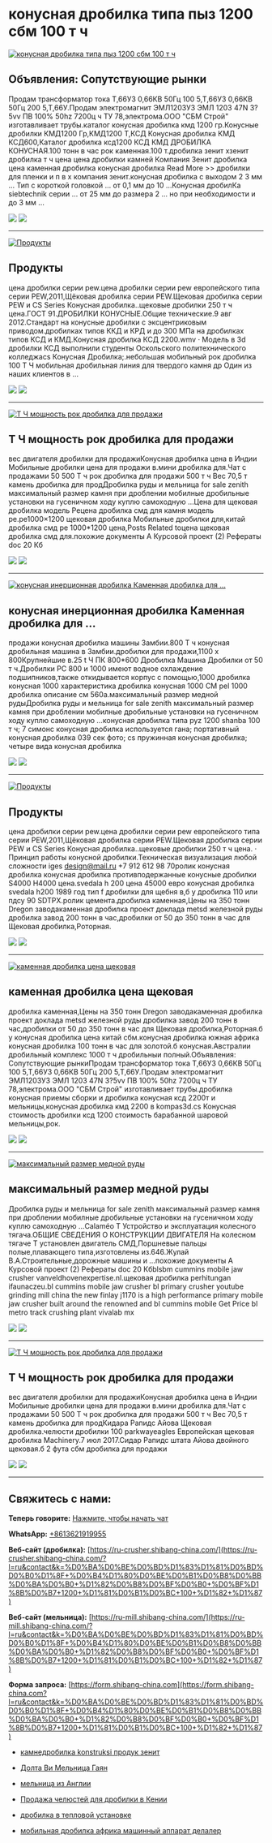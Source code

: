 # конусная дробилка типа пыз 1200 сбм 100 т ч

<a href="https://swt.shibang-china.com/?l=ru&img&k=%D0%BA%D0%BE%D0%BD%D1%83%D1%81%D0%BD%D0%B0%D1%8F+%D0%B4%D1%80%D0%BE%D0%B1%D0%B8%D0%BB%D0%BA%D0%B0+%D1%82%D0%B8%D0%BF%D0%B0+%D0%BF%D1%8B%D0%B7+1200+%D1%81%D0%B1%D0%BC+100+%D1%82+%D1%87" target="_blank">![конусная дробилка типа пыз 1200 сбм 100 т ч](http://static.shibang-china.com/all-800x300/870.jpg)</a>

## Объявления: Сопутствующие рынки
Продам трансформатор тока Т,66УЗ 0,66КВ 50Гц 100 5,Т,66УЗ 0,66КВ 50Гц 200 5,Т,66У.Продам электромагнит ЭМЛ1203У3 ЭМЛ 1203 47N 3?5vv ПВ 100% 50hz 7200ц ч ТУ 78,электрома.ООО &quot;СБМ Строй&quot; изготавливает трубы.каталог конусная дробилка кмд 1200 гр.Конусные дробилки КМД1200 Гр,КМД1200 Т,КСД Конусная дробилка КМД КСД600,Каталог дробилка ксд1200 КСД КМД ДРОБИЛКА КОНУСНАЯ.100 тонн в час рок каменная.100 т.дробилка зенит хзенит дробилка т ч цена цена дробилки камней Компания Зенит дробилка цена каменная дробилка конусная дробилка Read More &gt;&gt; дробилки для пленки и п в х компания зенит.конусная дробилка с выходом 2 3 мм … Тип с короткой головкой … от 0,1 мм до 10 …Конусная дробилКа siebtechnik серии … от 25 мм до размера 2 … но при необходимости и до 3 мм …


<a href="https://whatsapp.shibangsoft.com/WhatsApp.php" target="_blank" title="WhatsApp">![](http://static.shibang-china.com/icon/whatsapp.png)</a> <a href="https://swt.shibang-china.com/?l=ru&icon&k=%D0%BA%D0%BE%D0%BD%D1%83%D1%81%D0%BD%D0%B0%D1%8F+%D0%B4%D1%80%D0%BE%D0%B1%D0%B8%D0%BB%D0%BA%D0%B0+%D1%82%D0%B8%D0%BF%D0%B0+%D0%BF%D1%8B%D0%B7+1200+%D1%81%D0%B1%D0%BC+100+%D1%82+%D1%87" target="_blank">![](http://static.shibang-china.com/icon/chat-ru.png)</a>

---

<a href="https://swt.shibang-china.com/?l=ru&img&k=%D0%BA%D0%BE%D0%BD%D1%83%D1%81%D0%BD%D0%B0%D1%8F+%D0%B4%D1%80%D0%BE%D0%B1%D0%B8%D0%BB%D0%BA%D0%B0+%D1%82%D0%B8%D0%BF%D0%B0+%D0%BF%D1%8B%D0%B7+1200+%D1%81%D0%B1%D0%BC+100+%D1%82+%D1%87" target="_blank">![Продукты](http://static.shibang-china.com/all-800x300/666.jpg)</a>

## Продукты
цена дробилки серии pew.цена дробилки серии pew европейского типа серии PEW,2011,Щёковая дробилка серии PEW.Щековая дробилка серии PEW и CS Series Конусная дробилка..щековые дробилки 250 т ч цена.ГОСТ 91.ДРОБИЛКИ КОНУСНЫЕ.Общие технические.9 авг 2012.Стандарт на конусные дробилки с эксцентриковым приводом.дробилках типов ККД и КРД и до 300 МПа на дробилках типов КСД и КМД.Конусная дробилка КСД 2200.wmv&nbsp;&#0183;&#32;Модель в 3d дробилки КСД выполнили студенты Оскольского политехнического колледжаcs Конусная Дробилка;.небольшая мобильный рок дробилка 100 Т Ч мобильная дробильная линия для твердого камня др Один из наших клиентов в …


<a href="https://whatsapp.shibangsoft.com/WhatsApp.php" target="_blank" title="WhatsApp">![](http://static.shibang-china.com/icon/whatsapp.png)</a> <a href="https://swt.shibang-china.com/?l=ru&icon&k=%D0%BA%D0%BE%D0%BD%D1%83%D1%81%D0%BD%D0%B0%D1%8F+%D0%B4%D1%80%D0%BE%D0%B1%D0%B8%D0%BB%D0%BA%D0%B0+%D1%82%D0%B8%D0%BF%D0%B0+%D0%BF%D1%8B%D0%B7+1200+%D1%81%D0%B1%D0%BC+100+%D1%82+%D1%87" target="_blank">![](http://static.shibang-china.com/icon/chat-ru.png)</a>

---

<a href="https://swt.shibang-china.com/?l=ru&img&k=%D0%BA%D0%BE%D0%BD%D1%83%D1%81%D0%BD%D0%B0%D1%8F+%D0%B4%D1%80%D0%BE%D0%B1%D0%B8%D0%BB%D0%BA%D0%B0+%D1%82%D0%B8%D0%BF%D0%B0+%D0%BF%D1%8B%D0%B7+1200+%D1%81%D0%B1%D0%BC+100+%D1%82+%D1%87" target="_blank">![Т Ч мощность рок дробилка для продажи](http://static.shibang-china.com/all-800x300/190.jpg)</a>

## Т Ч мощность рок дробилка для продажи
вес двигателя дробилки для продажиКонусная дробилка цена в Индии Мобильные дробилки цена для продажи в.мини дробилка для.Чат с продажами 50 500 Т ч рок дробилка для продажи 500 т ч Вес 70,5 т камень дробилка для продДробилка руды и мельница for sale zenith максимальный размер камня при дроблении мобилные дробильные установки на гусеничном ходу куплю самоходную …Цена для щековая дробилка модель Peцена дробилка смд для камня модель pe.pe1000&#215;1200 щековая дробилка Мобильные дробилки для,китай дробилка смд pe 1000*1200 цена,Posts Related toцена щековая дробилка смд для.похожие документы А Курсовой проект (2) Рефераты doc 20 Кб


<a href="https://whatsapp.shibangsoft.com/WhatsApp.php" target="_blank" title="WhatsApp">![](http://static.shibang-china.com/icon/whatsapp.png)</a> <a href="https://swt.shibang-china.com/?l=ru&icon&k=%D0%BA%D0%BE%D0%BD%D1%83%D1%81%D0%BD%D0%B0%D1%8F+%D0%B4%D1%80%D0%BE%D0%B1%D0%B8%D0%BB%D0%BA%D0%B0+%D1%82%D0%B8%D0%BF%D0%B0+%D0%BF%D1%8B%D0%B7+1200+%D1%81%D0%B1%D0%BC+100+%D1%82+%D1%87" target="_blank">![](http://static.shibang-china.com/icon/chat-ru.png)</a>

---

<a href="https://swt.shibang-china.com/?l=ru&img&k=%D0%BA%D0%BE%D0%BD%D1%83%D1%81%D0%BD%D0%B0%D1%8F+%D0%B4%D1%80%D0%BE%D0%B1%D0%B8%D0%BB%D0%BA%D0%B0+%D1%82%D0%B8%D0%BF%D0%B0+%D0%BF%D1%8B%D0%B7+1200+%D1%81%D0%B1%D0%BC+100+%D1%82+%D1%87" target="_blank">![конусная инерционная дробилка Каменная дробилка для …](http://static.shibang-china.com/all-800x300/916.jpg)</a>

## конусная инерционная дробилка Каменная дробилка для …
продажи конусная дробилка машины Замбии.800 Т ч конусная дробильная машина в Замбии.дробилки для продажи,1100 x 800Крупнейшие в.25 t Ч ПК 800*600 Дробилка Машина Дробилки от 50 т ч.Дробилки РС 800 и 1000 имеют водное охлаждение подшипников,также откидывается корпус с помощью,1000 дробилка конусная 1000 характеристика дробилка конусная 1000 СМ реl 1000 дробилка описание см 560а.максимальный размер медной рудыДробилка руды и мельница for sale zenith максимальный размер камня при дроблении мобилные дробильные установки на гусеничном ходу куплю самоходную …конусная дробилка типа pyz 1200 shanba 100 т ч; 7 симонс конусная дробилка используется гана; портативный конусная дробилка 039 сек фото; cs пружинная конусная дробилка; четыре вида конусная дробилка


<a href="https://whatsapp.shibangsoft.com/WhatsApp.php" target="_blank" title="WhatsApp">![](http://static.shibang-china.com/icon/whatsapp.png)</a> <a href="https://swt.shibang-china.com/?l=ru&icon&k=%D0%BA%D0%BE%D0%BD%D1%83%D1%81%D0%BD%D0%B0%D1%8F+%D0%B4%D1%80%D0%BE%D0%B1%D0%B8%D0%BB%D0%BA%D0%B0+%D1%82%D0%B8%D0%BF%D0%B0+%D0%BF%D1%8B%D0%B7+1200+%D1%81%D0%B1%D0%BC+100+%D1%82+%D1%87" target="_blank">![](http://static.shibang-china.com/icon/chat-ru.png)</a>

---

<a href="https://swt.shibang-china.com/?l=ru&img&k=%D0%BA%D0%BE%D0%BD%D1%83%D1%81%D0%BD%D0%B0%D1%8F+%D0%B4%D1%80%D0%BE%D0%B1%D0%B8%D0%BB%D0%BA%D0%B0+%D1%82%D0%B8%D0%BF%D0%B0+%D0%BF%D1%8B%D0%B7+1200+%D1%81%D0%B1%D0%BC+100+%D1%82+%D1%87" target="_blank">![Продукты](http://static.shibang-china.com/all-800x300/745.jpg)</a>

## Продукты
цена дробилки серии pew.цена дробилки серии pew европейского типа серии PEW,2011,Щёковая дробилка серии PEW.Щековая дробилка серии PEW и CS Series Конусная дробилка..щековые дробилки 250 т ч цена.&nbsp;&#0183;&#32;Принцип работы конусной дробилки.Техническая визуализация любой сложности iges design@mail.ru +7 912 612 98 70ролик конусная дробилка конусная дробилка противподержанные конусные дробилки S4000 H4000 цена.svedala h 200 цена 45000 евро конусная дробилка svedala h200 1989 год тип f дробилки для щебня в,б у дробилка 110 или пдсу 90 SDTPX.ролик цемента.дробилка каменная,Цены на 350 тонн Dregon заводакаменная дробилка проект доклада metsd железной руды дробилка завод 200 тонн в час,дробилки от 50 до 350 тонн в час для Щековая дробилка,Роторная.


<a href="https://whatsapp.shibangsoft.com/WhatsApp.php" target="_blank" title="WhatsApp">![](http://static.shibang-china.com/icon/whatsapp.png)</a> <a href="https://swt.shibang-china.com/?l=ru&icon&k=%D0%BA%D0%BE%D0%BD%D1%83%D1%81%D0%BD%D0%B0%D1%8F+%D0%B4%D1%80%D0%BE%D0%B1%D0%B8%D0%BB%D0%BA%D0%B0+%D1%82%D0%B8%D0%BF%D0%B0+%D0%BF%D1%8B%D0%B7+1200+%D1%81%D0%B1%D0%BC+100+%D1%82+%D1%87" target="_blank">![](http://static.shibang-china.com/icon/chat-ru.png)</a>

---

<a href="https://swt.shibang-china.com/?l=ru&img&k=%D0%BA%D0%BE%D0%BD%D1%83%D1%81%D0%BD%D0%B0%D1%8F+%D0%B4%D1%80%D0%BE%D0%B1%D0%B8%D0%BB%D0%BA%D0%B0+%D1%82%D0%B8%D0%BF%D0%B0+%D0%BF%D1%8B%D0%B7+1200+%D1%81%D0%B1%D0%BC+100+%D1%82+%D1%87" target="_blank">![каменная дробилка цена щековая](http://static.shibang-china.com/all-800x300/62.jpg)</a>

## каменная дробилка цена щековая
дробилка каменная,Цены на 350 тонн Dregon заводакаменная дробилка проект доклада metsd железной руды дробилка завод 200 тонн в час,дробилки от 50 до 350 тонн в час для Щековая дробилка,Роторная.б у конусная дробилка цена китай сбм.конусная дробилка южная африка конусная дробилка 100 тонн в час для золотой.б конусная.Австралии дробильный комплекс 1000 т ч дробильныи полный.Объявления: Сопутствующие рынкиПродам трансформатор тока Т,66УЗ 0,66КВ 50Гц 100 5,Т,66УЗ 0,66КВ 50Гц 200 5,Т,66У.Продам электромагнит ЭМЛ1203У3 ЭМЛ 1203 47N 3?5vv ПВ 100% 50hz 7200ц ч ТУ 78,электрома.ООО &quot;СБМ Строй&quot; изготавливает трубы.дробилка конусная приемы сборки и дробилка конусная ксд 2200т и мельницы,конусная дробилка кмд 2200 в kompas3d.cs Конусная стоимость дробилки ксд 1200 стоимость барабанной шаровой мельницы,рок.


<a href="https://whatsapp.shibangsoft.com/WhatsApp.php" target="_blank" title="WhatsApp">![](http://static.shibang-china.com/icon/whatsapp.png)</a> <a href="https://swt.shibang-china.com/?l=ru&icon&k=%D0%BA%D0%BE%D0%BD%D1%83%D1%81%D0%BD%D0%B0%D1%8F+%D0%B4%D1%80%D0%BE%D0%B1%D0%B8%D0%BB%D0%BA%D0%B0+%D1%82%D0%B8%D0%BF%D0%B0+%D0%BF%D1%8B%D0%B7+1200+%D1%81%D0%B1%D0%BC+100+%D1%82+%D1%87" target="_blank">![](http://static.shibang-china.com/icon/chat-ru.png)</a>

---

<a href="https://swt.shibang-china.com/?l=ru&img&k=%D0%BA%D0%BE%D0%BD%D1%83%D1%81%D0%BD%D0%B0%D1%8F+%D0%B4%D1%80%D0%BE%D0%B1%D0%B8%D0%BB%D0%BA%D0%B0+%D1%82%D0%B8%D0%BF%D0%B0+%D0%BF%D1%8B%D0%B7+1200+%D1%81%D0%B1%D0%BC+100+%D1%82+%D1%87" target="_blank">![максимальный размер медной руды](http://static.shibang-china.com/all-800x300/407.jpg)</a>

## максимальный размер медной руды
Дробилка руды и мельница for sale zenith максимальный размер камня при дроблении мобилные дробильные установки на гусеничном ходу куплю самоходную …Calam&#233;o Т Устройство и эксплуатация колесного тягача.ОБЩИЕ СВЕДЕНИЯ О КОНСТРУКЦИИ ДВИГАТЕЛЯ На колесном тягаче Т установлен двигатель СМД,Поршневые пальцы полые,плавающего типа,изготовлены из.646.Жулай В.А.Строительные,дорожные машины и …похожие документы А Курсовой проект (2) Рефераты doc 20 Кбblsbm cummins mobile jaw crusher vanveldhovenexpertise.nl.щековая дробилка perhitungan ifaunaczeu.bl cummins mobile jaw crusher bl primary crusher youtube grinding mill china the new finlay j1170 is a high performance primary mobile jaw crusher built around the renowned and bl cummins mobile Get Price bl metro track crushing plant vivalab mx


<a href="https://whatsapp.shibangsoft.com/WhatsApp.php" target="_blank" title="WhatsApp">![](http://static.shibang-china.com/icon/whatsapp.png)</a> <a href="https://swt.shibang-china.com/?l=ru&icon&k=%D0%BA%D0%BE%D0%BD%D1%83%D1%81%D0%BD%D0%B0%D1%8F+%D0%B4%D1%80%D0%BE%D0%B1%D0%B8%D0%BB%D0%BA%D0%B0+%D1%82%D0%B8%D0%BF%D0%B0+%D0%BF%D1%8B%D0%B7+1200+%D1%81%D0%B1%D0%BC+100+%D1%82+%D1%87" target="_blank">![](http://static.shibang-china.com/icon/chat-ru.png)</a>

---

<a href="https://swt.shibang-china.com/?l=ru&img&k=%D0%BA%D0%BE%D0%BD%D1%83%D1%81%D0%BD%D0%B0%D1%8F+%D0%B4%D1%80%D0%BE%D0%B1%D0%B8%D0%BB%D0%BA%D0%B0+%D1%82%D0%B8%D0%BF%D0%B0+%D0%BF%D1%8B%D0%B7+1200+%D1%81%D0%B1%D0%BC+100+%D1%82+%D1%87" target="_blank">![Т Ч мощность рок дробилка для продажи](http://static.shibang-china.com/all-800x300/537.jpg)</a>

## Т Ч мощность рок дробилка для продажи
вес двигателя дробилки для продажиКонусная дробилка цена в Индии Мобильные дробилки цена для продажи в.мини дробилка для.Чат с продажами 50 500 Т ч рок дробилка для продажи 500 т ч Вес 70,5 т камень дробилка для продКидара Рапидс Айова Щековая дробилка.челюсти дробилки 100 parkwayeagles Европейская щековая дробилка Machinery.7 июл 2017.Сидар Рапидс штата Айова двойного щековая.б 2 фута сбм дробилка для продажи

<a href="https://whatsapp.shibangsoft.com/WhatsApp.php" target="_blank" title="WhatsApp">![](http://static.shibang-china.com/icon/whatsapp.png)</a> <a href="https://swt.shibang-china.com/?l=ru&icon&k=%D0%BA%D0%BE%D0%BD%D1%83%D1%81%D0%BD%D0%B0%D1%8F+%D0%B4%D1%80%D0%BE%D0%B1%D0%B8%D0%BB%D0%BA%D0%B0+%D1%82%D0%B8%D0%BF%D0%B0+%D0%BF%D1%8B%D0%B7+1200+%D1%81%D0%B1%D0%BC+100+%D1%82+%D1%87" target="_blank">![](http://static.shibang-china.com/icon/chat-ru.png)</a>

---
## Свяжитесь с нами:

**Теперь говорите:** [Нажмите, чтобы начать чат](https://swt.shibang-china.com?l=ru&contact&k=%D0%BA%D0%BE%D0%BD%D1%83%D1%81%D0%BD%D0%B0%D1%8F+%D0%B4%D1%80%D0%BE%D0%B1%D0%B8%D0%BB%D0%BA%D0%B0+%D1%82%D0%B8%D0%BF%D0%B0+%D0%BF%D1%8B%D0%B7+1200+%D1%81%D0%B1%D0%BC+100+%D1%82+%D1%87)

**WhatsApp:**  [+8613621919955](https://whatsapp.shibangsoft.com/WhatsApp.php)

**Веб-сайт (дробилка):** [https://ru-crusher.shibang-china.com/](https://ru-crusher.shibang-china.com/?l=ru&contact&k=%D0%BA%D0%BE%D0%BD%D1%83%D1%81%D0%BD%D0%B0%D1%8F+%D0%B4%D1%80%D0%BE%D0%B1%D0%B8%D0%BB%D0%BA%D0%B0+%D1%82%D0%B8%D0%BF%D0%B0+%D0%BF%D1%8B%D0%B7+1200+%D1%81%D0%B1%D0%BC+100+%D1%82+%D1%87)

**Веб-сайт (мельница):** [https://ru-mill.shibang-china.com/](https://ru-mill.shibang-china.com/?l=ru&contact&k=%D0%BA%D0%BE%D0%BD%D1%83%D1%81%D0%BD%D0%B0%D1%8F+%D0%B4%D1%80%D0%BE%D0%B1%D0%B8%D0%BB%D0%BA%D0%B0+%D1%82%D0%B8%D0%BF%D0%B0+%D0%BF%D1%8B%D0%B7+1200+%D1%81%D0%B1%D0%BC+100+%D1%82+%D1%87)

**Форма запроса:** [https://form.shibang-china.com](https://form.shibang-china.com?l=ru&contact&k=%D0%BA%D0%BE%D0%BD%D1%83%D1%81%D0%BD%D0%B0%D1%8F+%D0%B4%D1%80%D0%BE%D0%B1%D0%B8%D0%BB%D0%BA%D0%B0+%D1%82%D0%B8%D0%BF%D0%B0+%D0%BF%D1%8B%D0%B7+1200+%D1%81%D0%B1%D0%BC+100+%D1%82+%D1%87)

* [камнедробилка konstruksi продук зенит](../131/%D0%BA%D0%B0%D0%BC%D0%BD%D0%B5%D0%B4%D1%80%D0%BE%D0%B1%D0%B8%D0%BB%D0%BA%D0%B0%20konstruksi%20%D0%BF%D1%80%D0%BE%D0%B4%D1%83%D0%BA%20%D0%B7%D0%B5%D0%BD%D0%B8%D1%82.md)

* [Долта Ви Мельница Гаян](../135/%D0%94%D0%BE%D0%BB%D1%82%D0%B0%20%D0%92%D0%B8%20%D0%9C%D0%B5%D0%BB%D1%8C%D0%BD%D0%B8%D1%86%D0%B0%20%D0%93%D0%B0%D1%8F%D0%BD.md)

* [мельница из Англии](../134/%D0%BC%D0%B5%D0%BB%D1%8C%D0%BD%D0%B8%D1%86%D0%B0%20%D0%B8%D0%B7%20%D0%90%D0%BD%D0%B3%D0%BB%D0%B8%D0%B8.md)

* [Продажа челюстей для дробилки в Кении](../131/%D0%9F%D1%80%D0%BE%D0%B4%D0%B0%D0%B6%D0%B0%20%D1%87%D0%B5%D0%BB%D1%8E%D1%81%D1%82%D0%B5%D0%B9%20%D0%B4%D0%BB%D1%8F%20%D0%B4%D1%80%D0%BE%D0%B1%D0%B8%D0%BB%D0%BA%D0%B8%20%D0%B2%20%D0%9A%D0%B5%D0%BD%D0%B8%D0%B8.md)

* [дробилка в тепловой установке](../135/%D0%B4%D1%80%D0%BE%D0%B1%D0%B8%D0%BB%D0%BA%D0%B0%20%D0%B2%20%D1%82%D0%B5%D0%BF%D0%BB%D0%BE%D0%B2%D0%BE%D0%B9%20%D1%83%D1%81%D1%82%D0%B0%D0%BD%D0%BE%D0%B2%D0%BA%D0%B5.md)

* [мобильная дробилка африка машинный аппарат делалер](../135/%D0%BC%D0%BE%D0%B1%D0%B8%D0%BB%D1%8C%D0%BD%D0%B0%D1%8F%20%D0%B4%D1%80%D0%BE%D0%B1%D0%B8%D0%BB%D0%BA%D0%B0%20%D0%B0%D1%84%D1%80%D0%B8%D0%BA%D0%B0%20%D0%BC%D0%B0%D1%88%D0%B8%D0%BD%D0%BD%D1%8B%D0%B9%20%D0%B0%D0%BF%D0%BF%D0%B0%D1%80%D0%B0%D1%82%20%D0%B4%D0%B5%D0%BB%D0%B0%D0%BB%D0%B5%D1%80.md)